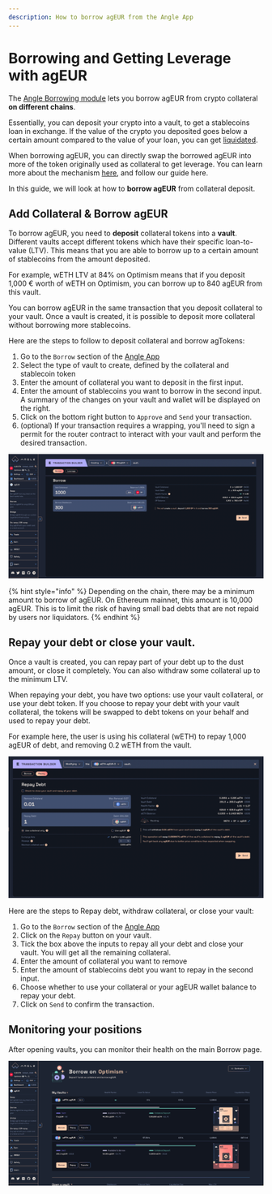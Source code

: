 ```yaml
---
description: How to borrow agEUR from the Angle App
---
```


# Borrowing and Getting Leverage with agEUR

The [Angle Borrowing module](/borrowing-module/README.md) lets you borrow agEUR from crypto collateral **on different chains**.

Essentially, you can deposit your crypto into a vault, to get a stablecoins loan in exchange. If the value of the crypto you deposited goes below a certain amount compared to the value of your loan, you can get [liquidated](/borrowing-module/vaults/liquidations.md).

When borrowing agEUR, you can directly swap the borrowed agEUR into more of the token originally used as collateral to get leverage. You can learn more about the mechanism [here](/borrowing-module/vaults/README.md#leveraging-collateral-exposure), and follow our guide here.

In this guide, we will look at how to **borrow agEUR** from collateral deposit.

## Add Collateral & Borrow agEUR

To borrow agEUR, you need to **deposit** collateral tokens into a **vault**. Different vaults accept different tokens which have their specific loan-to-value (LTV). This means that you are able to borrow up to a certain amount of stablecoins from the amount deposited.

For example, wETH LTV at 84% on Optimism means that if you deposit 1,000 € worth of wETH on Optimism, you can borrow up to 840 agEUR from this vault.

You can borrow agEUR in the same transaction that you deposit collateral to your vault. Once a vault is created, it is possible to deposit more collateral without borrowing more stablecoins.

Here are the steps to follow to deposit collateral and borrow agTokens:

1. Go to the `Borrow` section of the [Angle App](https://app.angle.money/#/borrow)
2. Select the type of vault to create, defined by the collateral and stablecoin token
3. Enter the amount of collateral you want to deposit in the first input.
4. Enter the amount of stablecoins you want to borrow in the second input.
   A summary of the changes on your vault and wallet will be displayed on the right.
5. Click on the bottom right button to `Approve` and `Send` your transaction.
6. (optional) If your transaction requires a wrapping, you'll need to sign a permit for the router contract to interact with your vault and perform the desired transaction.

![Add/borrow agEUR](/.gitbook/assets/add-borrow.png)

{% hint style="info" %}
Depending on the chain, there may be a minimum amount to borrow of agEUR. On Ethereum mainnet, this amount is 10,000 agEUR. This is to limit the risk of having small bad debts that are not repaid by users nor liquidators.
{% endhint %}

## Repay your debt or close your vault.

Once a vault is created, you can repay part of your debt up to the dust amount, or close it completely. You can also withdraw some collateral up to the minimum LTV.

When repaying your debt, you have two options: use your vault collateral, or use your debt token. If you choose to repay your debt with your vault collateral, the tokens will be swapped to debt tokens on your behalf and used to repay your debt.

For example here, the user is using his collateral (wETH) to repay 1,000 agEUR of debt, and removing 0.2 wETH from the vault.

![Repay and withdraw](/.gitbook/assets/repay-with-collat.png)

Here are the steps to Repay debt, withdraw collateral, or close your vault:

1. Go to the `Borrow` section of the [Angle App](https://app.angle.money/#/borrow)
2. Click on the `Repay` button on your vault.
3. Tick the box above the inputs to repay all your debt and close your vault. You will get all the remaining collateral.
4. Enter the amount of collateral you want to remove
5. Enter the amount of stablecoins debt you want to repay in the second input.
6. Choose whether to use your collateral or your agEUR wallet balance to repay your debt.
7. Click on `Send` to confirm the transaction.

## Monitoring your positions

After opening vaults, you can monitor their health on the main Borrow page.

![Vaults list](../../../.gitbook/assets/vaults-list.png)
